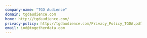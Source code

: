 ```yaml
---
company-name: "TGD Audience"
domain: tgdaudience.com
home: http://tgdaudience.com/
privacy-policy: http://tgdaudience.com/Privacy_Policy_TGDA.pdf
email: iod@togetherdata.com
---
```




